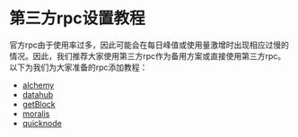 # 第三方rpc设置教程
官方rpc由于使用率过多，因此可能会在每日峰值或使用量激增时出现相应过慢的情况。因此，我们推荐大家使用第三方rpc作为备用方案或直接使用第三方rpc。
以下为我们为大家准备的rpc添加教程：

- [alchemy](https://mirror.xyz/0xc5a564961b5075Bde102a1f0C8606183ea9bBAa8/OaHlRX-WSyEkh8cOxifPqd2YyZ-9jzyZWd7uw25A5QQ)
- [datahub](tutorials/datahub.md)
- [getBlock](tutorials/getBlock.md)
- [moralis](tutorials/moralis.md)
- [quicknode](tutorials/quicknode.md)